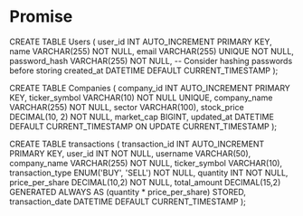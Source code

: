

# Promise

CREATE TABLE Users (
    user_id INT AUTO_INCREMENT PRIMARY KEY,
    name VARCHAR(255) NOT NULL,
    email VARCHAR(255) UNIQUE NOT NULL,
    password_hash VARCHAR(255) NOT NULL,  -- Consider hashing passwords before storing
    created_at DATETIME DEFAULT CURRENT_TIMESTAMP
);

CREATE TABLE Companies (
    company_id INT AUTO_INCREMENT PRIMARY KEY,
    ticker_symbol VARCHAR(10) NOT NULL UNIQUE,
    company_name VARCHAR(255) NOT NULL,
    sector VARCHAR(100),
    stock_price DECIMAL(10, 2) NOT NULL,
    market_cap BIGINT,
    updated_at DATETIME DEFAULT CURRENT_TIMESTAMP ON UPDATE CURRENT_TIMESTAMP
);


CREATE TABLE transactions (
    transaction_id INT AUTO_INCREMENT PRIMARY KEY,
    user_id INT NOT NULL,
    username VARCHAR(50),
    company_name VARCHAR(255) NOT NULL,
    ticker_symbol VARCHAR(10),
    transaction_type ENUM('BUY', 'SELL') NOT NULL,
    quantity INT NOT NULL,
    price_per_share DECIMAL(10,2) NOT NULL,
    total_amount DECIMAL(15,2) GENERATED ALWAYS AS (quantity * price_per_share) STORED,
    transaction_date DATETIME DEFAULT CURRENT_TIMESTAMP
);
